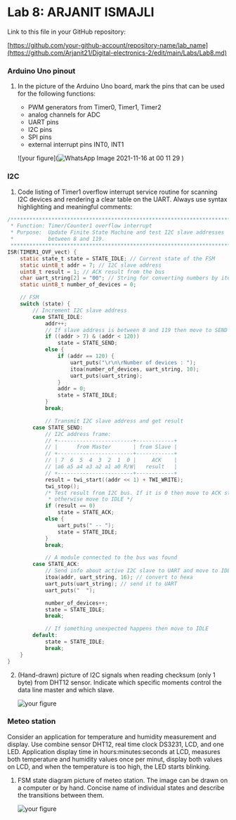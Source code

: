 # Lab 8: ARJANIT ISMAJLI

Link to this file in your GitHub repository:

[https://github.com/your-github-account/repository-name/lab_name](https://github.com/Arjanit21/Digital-electronics-2/edit/main/Labs/Lab8.md)

### Arduino Uno pinout

1. In the picture of the Arduino Uno board, mark the pins that can be used for the following functions:
   * PWM generators from Timer0, Timer1, Timer2
   * analog channels for ADC
   * UART pins
   * I2C pins
   * SPI pins
   * external interrupt pins INT0, INT1

   ![your figure](![WhatsApp Image 2021-11-16 at 00 11 29](https://user-images.githubusercontent.com/91128841/141867204-369ec403-7acf-45bb-8e3d-67bb0c6f235c.jpeg)
)

### I2C

1. Code listing of Timer1 overflow interrupt service routine for scanning I2C devices and rendering a clear table on the UART. Always use syntax highlighting and meaningful comments:

```c
/**********************************************************************
 * Function: Timer/Counter1 overflow interrupt
 * Purpose:  Update Finite State Machine and test I2C slave addresses 
 *           between 8 and 119.
 **********************************************************************/
ISR(TIMER1_OVF_vect) {
    static state_t state = STATE_IDLE; // Current state of the FSM
    static uint8_t addr = 7; // I2C slave address
    uint8_t result = 1; // ACK result from the bus
    char uart_string[2] = "00"; // String for converting numbers by itoa()
    static uint8_t number_of_devices = 0;

    // FSM
    switch (state) {
        // Increment I2C slave address
        case STATE_IDLE:
            addr++;
            // If slave address is between 8 and 119 then move to SEND state
            if ((addr > 7) & (addr < 120))
                state = STATE_SEND;
            else {
                if (addr == 120) {
                    uart_puts("\r\n\rNumber of devices : ");
                    itoa(number_of_devices, uart_string, 10);
                    uart_puts(uart_string);
                }
                addr = 0;
                state = STATE_IDLE;
            }
            break;

            // Transmit I2C slave address and get result
        case STATE_SEND:
            // I2C address frame:
            // +------------------------+------------+
            // |      from Master       | from Slave |
            // +------------------------+------------+
            // | 7  6  5  4  3  2  1  0 |     ACK    |
            // |a6 a5 a4 a3 a2 a1 a0 R/W|   result   |
            // +------------------------+------------+
            result = twi_start((addr << 1) + TWI_WRITE);
            twi_stop();
            /* Test result from I2C bus. If it is 0 then move to ACK state, 
             * otherwise move to IDLE */
            if (result == 0)
                state = STATE_ACK;
            else {
                uart_puts(" -- ");
                state = STATE_IDLE;
            }
            break;

            // A module connected to the bus was found
        case STATE_ACK:
            // Send info about active I2C slave to UART and move to IDLE
            itoa(addr, uart_string, 16); // convert to hexa
            uart_puts(uart_string); // send it to UART
            uart_puts("  ");

            number_of_devices++;
            state = STATE_IDLE;
            break;

            // If something unexpected happens then move to IDLE
        default:
            state = STATE_IDLE;
            break;
    }
}

```

2. (Hand-drawn) picture of I2C signals when reading checksum (only 1 byte) from DHT12 sensor. Indicate which specific moments control the data line master and which slave.

   ![your figure]()

### Meteo station

Consider an application for temperature and humidity measurement and display. Use combine sensor DHT12, real time clock DS3231, LCD, and one LED. Application display time in hours:minutes:seconds at LCD, measures both temperature and humidity values once per minut, display both values on LCD, and when the temperature is too high, the LED starts blinking.

1. FSM state diagram picture of meteo station. The image can be drawn on a computer or by hand. Concise name of individual states and describe the transitions between them.

   ![your figure]()
